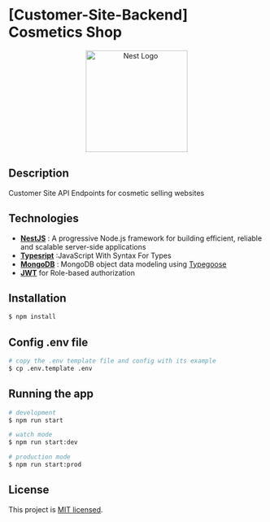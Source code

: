 # [Customer-Site-Backend] Cosmetics Shop


<p align="center">
  <a href="http://nestjs.com/" target="blank"><img src="https://i.pinimg.com/736x/c5/21/04/c52104c88250fa258f8e86aebf7ccd07.jpg" width="200" alt="Nest Logo" /></a>
</p>

## Description
Customer Site API Endpoints for cosmetic selling websites

## Technologies
- **[NestJS](https://nestjs.com/)** : A progressive Node.js framework for building efficient, reliable and scalable server-side applications
- **[Typesript](https://www.typescriptlang.org/)** :JavaScript With Syntax For Types
- **[MongoDB](https://www.mongodb.com)** : MongoDB object data modeling using [Typegoose](https://typegoose.github.io/typegoose/)
- **[JWT](https://jwt.io/)** for Role-based authorization
## Installation

```bash
$ npm install
```
## Config .env file
```bash
# copy the .env template file and config with its example
$ cp .env.template .env
```

## Running the app

```bash
# development
$ npm run start

# watch mode
$ npm run start:dev

# production mode
$ npm run start:prod
```
## License

This project is [MIT licensed](LICENSE).
